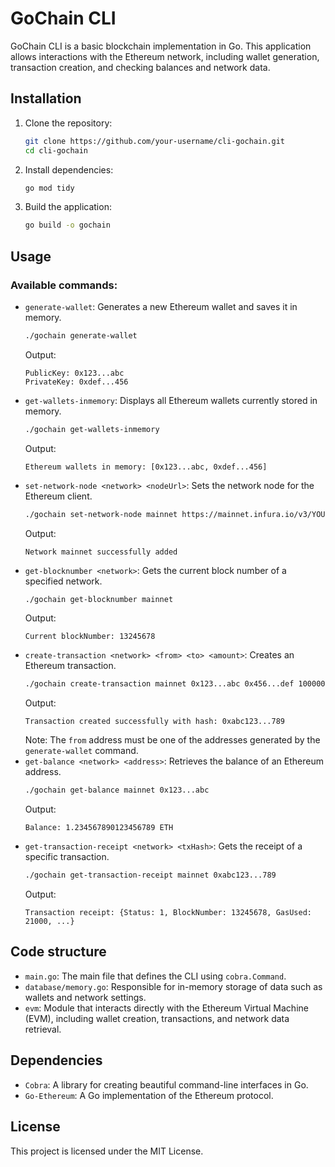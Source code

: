 # GoChain CLI

GoChain CLI is a basic blockchain implementation in Go. This application allows interactions with the Ethereum network, including wallet generation, transaction creation, and checking balances and network data.

## Installation

1. Clone the repository:
   ```bash
   git clone https://github.com/your-username/cli-gochain.git
   cd cli-gochain
   ```
2. Install dependencies:
   ```bash
   go mod tidy
   ```
3. Build the application:
   ```bash
   go build -o gochain
   ```
## Usage
### Available commands:
- `generate-wallet`: Generates a new Ethereum wallet and saves it in memory.
   ```bash
   ./gochain generate-wallet
   ```
   Output:
    ```
    PublicKey: 0x123...abc
    PrivateKey: 0xdef...456
    ```
- `get-wallets-inmemory`: Displays all Ethereum wallets currently stored in memory.
   ```bash
   ./gochain get-wallets-inmemory
    ```
    Output:
    ```
    Ethereum wallets in memory: [0x123...abc, 0xdef...456]
    ```
- `set-network-node <network> <nodeUrl>`: Sets the network node for the Ethereum client.
   ```bash
   ./gochain set-network-node mainnet https://mainnet.infura.io/v3/YOUR_INFURA_PROJECT_ID
   ```
   Output:
    ```
    Network mainnet successfully added
    ```
- `get-blocknumber <network>`: Gets the current block number of a specified network.
   ```bash
   ./gochain get-blocknumber mainnet
   ```
   Output:
    ```
    Current blockNumber: 13245678
    ```
- `create-transaction <network> <from> <to> <amount>`: Creates an Ethereum transaction.
    ```bash
   ./gochain create-transaction mainnet 0x123...abc 0x456...def 1000000000000000000
   ```
   Output:
    ```
    Transaction created successfully with hash: 0xabc123...789
    ```
    Note: The `from` address must be one of the addresses generated by the `generate-wallet` command.
- `get-balance <network> <address>`: Retrieves the balance of an Ethereum address.
    ```bash
   ./gochain get-balance mainnet 0x123...abc
    ```
    Output:
    ```
    Balance: 1.234567890123456789 ETH
    ```
- `get-transaction-receipt <network> <txHash>`: Gets the receipt of a specific transaction.
    ```bash
   ./gochain get-transaction-receipt mainnet 0xabc123...789
    ```
    Output:
    ```
    Transaction receipt: {Status: 1, BlockNumber: 13245678, GasUsed: 21000, ...}
    ```

## Code structure
- `main.go`: The main file that defines the CLI using `cobra.Command`.
- `database/memory.go`: Responsible for in-memory storage of data such as wallets and network settings.
- `evm`:  Module that interacts directly with the Ethereum Virtual Machine (EVM), including wallet creation, transactions, and network data retrieval.

## Dependencies
- `Cobra`: A library for creating beautiful command-line interfaces in Go.
- `Go-Ethereum`: A Go implementation of the Ethereum protocol.

## License
This project is licensed under the MIT License.